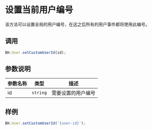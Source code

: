 # 设置当前用户编号

该方法可以设置全局的用户编号，在这之后所有的用户事件都将使用此编号。  

## 调用
```JavaScript
BH.User.setCustomUserId(id);
```

## 参数说明
|参数名称|类型|描述|
|--|--|--|
|id|`string`|需要设置的用户编号|

## 样例
```JavaScript
BH.User.setCustomUserId('{user-id}');
```
